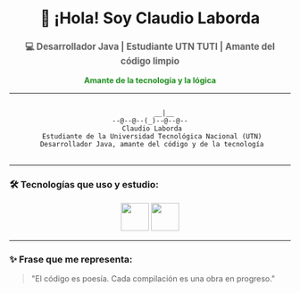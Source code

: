 <h1 align="center">👋 ¡Hola! Soy Claudio Laborda</h1>

<h3 align="center" style="animation: fadeIn 2s ease-in-out infinite alternate;">💻 Desarrollador Java | Estudiante UTN TUTI | Amante del código limpio</h3>

<p align="center" style="color: green; font-weight: bold; animation: pulse 2s infinite;">
  <strong>Amante de la tecnología y la lógica</strong>
</p>

<style>
  @keyframes fadeIn {
    from { opacity: 0.7; transform: scale(0.98); }
    to { opacity: 1; transform: scale(1.02); }
  }
  
  @keyframes pulse {
    0% { transform: scale(1); opacity: 0.9; }
    50% { transform: scale(1.03); opacity: 1; }
    100% { transform: scale(1); opacity: 0.9; }
  }
</style>

---

<pre align="center">
<code>
       __|__
--@--@--(_)--@--@--
 Claudio Laborda
 Estudiante de la Universidad Tecnológica Nacional (UTN)
 Desarrollador Java, amante del código y de la tecnología
</code>
</pre>

---

### 🛠️ Tecnologías que uso y estudio:

<p align="center">
  <img src="https://cdn.jsdelivr.net/gh/devicons/devicon/icons/java/java-original.svg" width="50" />
  <img src="https://upload.wikimedia.org/wikipedia/commons/9/98/Apache_NetBeans_Logo.svg" width="50" />
</p>

---

### ✨ Frase que me representa:

> "El código es poesía. Cada compilación es una obra en progreso."
